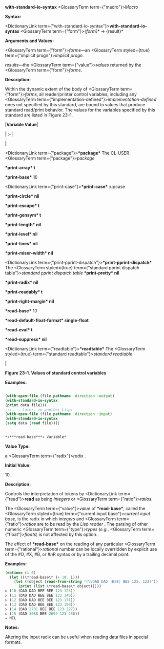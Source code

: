 **with-standard-io-syntax** <GlossaryTerm  term={"macro"}><i>Macro</i></GlossaryTerm> 



**Syntax:** 



<DictionaryLink  term={"with-standard-io-syntax"}><b>with-standard-io-syntax</b></DictionaryLink> <GlossaryTerm  term={"form"}><i>\{form\}</i></GlossaryTerm>\* → \{result\}\* 



**Arguments and Values:** 



<GlossaryTerm  term={"form"}><i>forms</i></GlossaryTerm>—an <GlossaryTerm styled={true} term={"implicit progn"}><i>implicit progn</i></GlossaryTerm>. 



*results*—the <GlossaryTerm  term={"value"}><i>values</i></GlossaryTerm> returned by the <GlossaryTerm  term={"form"}><i>forms</i></GlossaryTerm>. 



**Description:** 



Within the dynamic extent of the body of <GlossaryTerm  term={"form"}><i>forms</i></GlossaryTerm>, all reader/printer control variables, including any <GlossaryTerm  term={"implementation-defined"}><i>implementation-defined</i></GlossaryTerm> ones not specified by this standard, are bound to values that produce standard read/print behavior. The values for the variables specified by this standard are listed in Figure 23–1. 







 



 



|**Variable Value**|

| :- |

|<p><DictionaryLink  term={"package"}><b>\*package\*</b></DictionaryLink> The CL-USER <GlossaryTerm  term={"package"}><i>package</i></GlossaryTerm> </p><p>**\*print-array\* t** </p><p>**\*print-base\*** 10 </p><p><DictionaryLink  term={"print-case"}><b>\*print-case\*</b></DictionaryLink> :upcase </p><p>**\*print-circle\* nil** </p><p>**\*print-escape\* t** </p><p>**\*print-gensym\* t** </p><p>**\*print-length\* nil** </p><p>**\*print-level\* nil** </p><p>**\*print-lines\* nil** </p><p>**\*print-miser-width\* nil** </p><p><DictionaryLink  term={"print-pprint-dispatch"}><b>\*print-pprint-dispatch\*</b></DictionaryLink> The <GlossaryTerm styled={true} term={"standard pprint dispatch table"}><i>standard pprint dispatch table</i></GlossaryTerm> **\*print-pretty\* nil** </p><p>**\*print-radix\* nil** </p><p>**\*print-readably\* t** </p><p>**\*print-right-margin\* nil** </p><p>**\*read-base\*** 10 </p><p>**\*read-default-float-format\* single-float** </p><p>**\*read-eval\* t** </p><p>**\*read-suppress\* nil** </p><p><DictionaryLink  term={"readtable"}><b>\*readtable\*</b></DictionaryLink> The <GlossaryTerm styled={true} term={"standard readtable"}><i>standard readtable</i></GlossaryTerm></p>|





**Figure 23–1. Values of standard control variables** 



**Examples:**
```lisp
 
(with-open-file (file pathname :direction :output) 
(with-standard-io-syntax 
(print data file))) 
;;; ... Later, in another Lisp: 
(with-open-file (file pathname :direction :input) 
(with-standard-io-syntax 
(setq data (read file)))) 
 
 
*∗***read-base***∗ Variable* 
```
**Value Type:** 



a <GlossaryTerm  term={"radix"}><i>radix</i></GlossaryTerm> . 



**Initial Value:** 



10\. 



**Description:** 



Controls the interpretation of tokens by <DictionaryLink  term={"read"}><b>read</b></DictionaryLink> as being *integers* or <GlossaryTerm  term={"ratio"}><i>ratios</i></GlossaryTerm>. 



The <GlossaryTerm  term={"value"}><i>value</i></GlossaryTerm> of **\*read-base\***, called the <GlossaryTerm styled={true} term={"current input base"}><i>current input base</i></GlossaryTerm>, is the radix in which *integers* and <GlossaryTerm  term={"ratio"}><i>ratios</i></GlossaryTerm> are to be read by the *Lisp reader* . The parsing of other numeric <GlossaryTerm  term={"type"}><i>types</i></GlossaryTerm> (*e.g.*, <GlossaryTerm  term={"float"}><i>floats</i></GlossaryTerm>) is not affected by this option. 



The effect of **\*read-base\*** on the reading of any particular <GlossaryTerm  term={"rational"}><i>rational</i></GlossaryTerm> number can be locally overridden by explicit use of the #O, #X, #B, or #*n*R syntax or by a trailing decimal point. 



**Examples:**
```lisp
(dotimes (i 6) 
  (let ((\*read-base\* (+ 10. i))) 
    (let ((object (read-from-string "(\\DAD DAD |BEE| BEE 123. 123)"))) 
      (print (list \*read-base\* object))))) 
▷ (10 (DAD DAD BEE BEE 123 123)) 
▷ (11 (DAD DAD BEE BEE 123 146)) 
▷ (12 (DAD DAD BEE BEE 123 171)) 
▷ (13 (DAD DAD BEE BEE 123 198)) 
▷ (14 (DAD 2701 BEE BEE 123 227)) 
▷ (15 (DAD 3088 BEE 2699 123 258)) 
→ NIL 
```
**Notes:** 



Altering the input radix can be useful when reading data files in special formats. 



